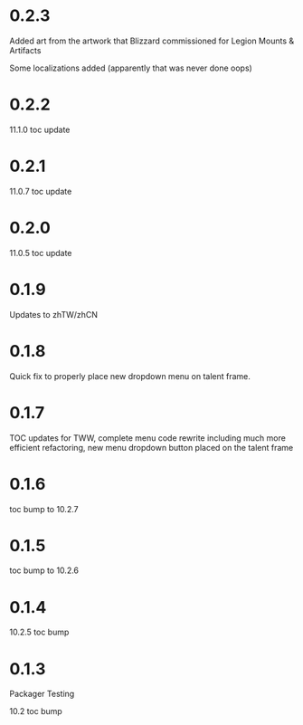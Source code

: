 # 0.2.3

Added art from the artwork that Blizzard commissioned for Legion Mounts & Artifacts

Some localizations added (apparently that was never done oops)

# 0.2.2

11.1.0 toc update

# 0.2.1

11.0.7 toc update

# 0.2.0

11.0.5 toc update

# 0.1.9

Updates to zhTW/zhCN

# 0.1.8

Quick fix to properly place new dropdown menu on talent frame.

# 0.1.7

TOC updates for TWW, complete menu code rewrite including much more efficient refactoring, new menu dropdown button placed on the talent frame

# 0.1.6

toc bump to 10.2.7

# 0.1.5

toc bump to 10.2.6

# 0.1.4

10.2.5 toc bump

# 0.1.3

Packager Testing

10.2 toc bump